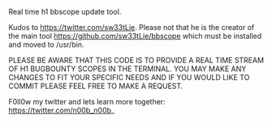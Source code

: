Real time h1 bbscope update tool.

Kudos to https://twitter.com/sw33tLie. Please not that he is the creator of the main tool https://github.com/sw33tLie/bbscope which must be installed and moved to /usr/bin.

PLEASE BE AWARE THAT THIS CODE IS TO PROVIDE A REAL TIME STREAM OF H1 BUGBOUNTY SCOPES IN THE TERMINAL.
YOU MAY MAKE ANY CHANGES TO FIT YOUR SPECIFIC NEEDS AND IF YOU WOULD LIKE TO COMMIT PLEASE FEEL FREE TO MAKE A REQUEST.


F0ll0w my twitter and lets learn more together: https://twitter.com/n00b_n00b_

